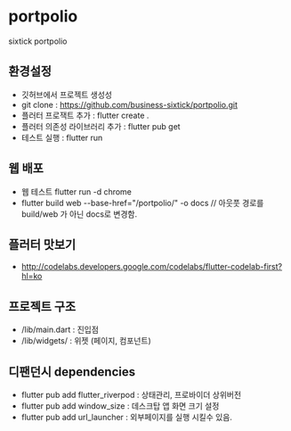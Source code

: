 # portpolio
sixtick portpolio 

## 환경설정
- 깃허브에서 프로젝트 생성성
- git clone : https://github.com/business-sixtick/portpolio.git
- 플러터 프로잭트 추가 : flutter create .
- 플러터 의존성 라이브러리 추가 : flutter pub get
- 테스트 실행 : flutter run

## 웹 배포
- 웹 테스트 flutter run -d chrome
- flutter build web --base-href="/portpolio/" -o docs   // 아웃풋 경로를 build/web 가 아닌 docs로 변경함. 

## 플러터 맛보기
- http://codelabs.developers.google.com/codelabs/flutter-codelab-first?hl=ko

## 프로젝트 구조
- /lib/main.dart   : 진입점
- /lib/widgets/    : 위젯 (페이지, 컴포넌트)

## 디팬던시 dependencies
- flutter pub add flutter_riverpod  : 상태관리, 프로바이더 상위버전
- flutter pub add window_size   : 데스크탑 앱 화면 크기 설정
- flutter pub add url_launcher  : 외부페이지를 실행 시킬수 있음. 
